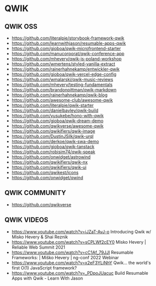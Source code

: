 # QWIK

## QWIK OSS

-   <https://github.com/literalpie/storybook-framework-qwik>
-   <https://github.com/learnwithjason/resumable-apps-qwik>
-   <https://github.com/gioboa/qwik-microfrontend-starter>
-   <https://github.com/manucorporat/qwik-conference-app>
-   <https://github.com/mhevery/qwik-js-poland-workshop>
-   <https://github.com/wmertens/styled-vanilla-extract>
-   <https://github.com/rainerhahnekamp/entwickler-qwik>
-   <https://github.com/gioboa/qwik-vercel-edge-config>
-   <https://github.com/wmalarski/qwik-music-reviews>
-   <https://github.com/mhevery/testing-fundamentals>
-   <https://github.com/brandonpittman/qwik-markdown>
-   <https://github.com/rainerhahnekamp/qwik-blog>
-   <https://github.com/awesome-club/awesome-qwik>
-   <https://github.com/literalpie/qwik-starter>
-   <https://github.com/danielbayley/qwik-build>
-   <https://github.com/yusukebe/hono-with-qwik>
-   <https://github.com/gioboa/qwik-dream-demo>
-   <https://github.com/qwikverse/awesome-qwik>
-   <https://github.com/qwikifiers/qwik-image>
-   <https://github.com/DustinJSilk/qwik-urql>
-   <https://github.com/derkoe/qwik-swa-demo>
-   <https://github.com/gioboa/qwik-tanstack>
-   <https://github.com/robisim74/qwik-speak>
-   <https://github.com/onwidget/astrowind>
-   <https://github.com/qwikifiers/qwik-nx>
-   <https://github.com/qwikifiers/qwik-ui>
-   <https://github.com/qwikest/icons>
-   <https://github.com/onwidget/qwind>

## QWIK COMMUNITY

-   <https://github.com/qwikverse>

## QWIK VIDEOS

-   <https://www.youtube.com/watch?v=iJZaT-AvJ-o> Introducing Qwik w/ Misko Hevery & Shai Reznik
-   <https://www.youtube.com/watch?v=sCPLWf2cEY0> Misko Hevery | Reliable Web Summit 2021
-   <https://www.youtube.com/watch?v=cC1Af_79JJI> Resumable Frameworks: | Miško Hevery | ng-conf 2022 Webinar
-   <https://www.youtube.com/watch?v=x2eF3YLiNhY> Qwik… the world's first O(1) JavaScript framework?
-   <https://www.youtube.com/watch?v=_PDpoJUacuc> Build Resumable Apps with Qwik - Learn With Jason
